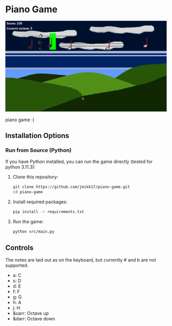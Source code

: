 # Piano Game

![Piano Game Screenshot](screenshot.png "Piano Game in action")

piano game :)

## Installation Options

### Run from Source (Python)
If you have Python installed, you can run the game directly (tested for python 3.11.3):

1. Clone this repository:
   ```bash
   git clone https://github.com/jmikk17/piano-game.git
   cd piano-game
   ```
2. Install required packages:
   ```bash
   pip install -r requirements.txt
   ```
4. Run the game:
   ```bash
   python src/main.py
   ```

## Controls
The notes are laid out as on the keyboard, but currently # and b are not supported.

- a: C
- s: D
- d: E
- f: F
- g: G
- h: A
- j: H
- &uarr: Octave up
- &darr: Octave down
